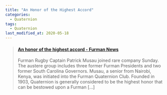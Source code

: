 ```yaml
---
title: "An Honor of the Highest Accord"
categories:
  - Quaternion
tags:
  - Quaternion
last_modified_at: 2020-05-18
---
```


<blockquote class=“embedly-card”><h4><a href=“https://news.furman.edu/2017/03/27/an-honor-of-the-highest-accord/”>An honor of the highest accord - Furman News</a></h4><p>Furman Rugby Captain Patrick Musau joined rare company Sunday. The austere group includes three former Furman Presidents and two former South Carolina Governors. Musau, a senior from Nairobi, Kenya, was initiated into the Furman Quaternion Club. Founded in 1903, Quaternion is generally considered to be the highest honor that can be bestowed upon a Furman [...]</p></blockquote>
<script async src=“//cdn.embedly.com/widgets/platform.js” charset=“UTF-8"></script>